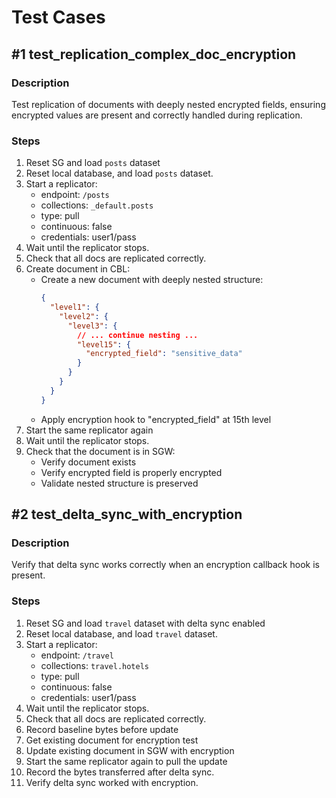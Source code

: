 # Test Cases

## #1 test_replication_complex_doc_encryption

### Description
Test replication of documents with deeply nested encrypted fields, ensuring encrypted values are present and correctly handled during replication.

### Steps
1. Reset SG and load `posts` dataset
2. Reset local database, and load `posts` dataset.
3. Start a replicator:
   * endpoint: `/posts`
   * collections: `_default.posts`
   * type: pull
   * continuous: false
   * credentials: user1/pass
4. Wait until the replicator stops.
5. Check that all docs are replicated correctly.
6. Create document in CBL:
   * Create a new document with deeply nested structure:
     ```json
     {
       "level1": {
         "level2": {
           "level3": {
             // ... continue nesting ...
             "level15": {
               "encrypted_field": "sensitive_data"
             }
           }
         }
       }
     }
     ```
   * Apply encryption hook to "encrypted_field" at 15th level
7. Start the same replicator again
8. Wait until the replicator stops.
9. Check that the document is in SGW:
    * Verify document exists
    * Verify encrypted field is properly encrypted
    * Validate nested structure is preserved

## #2 test_delta_sync_with_encryption

### Description
Verify that delta sync works correctly when an encryption callback hook is present.

### Steps
1. Reset SG and load `travel` dataset with delta sync enabled
2. Reset local database, and load `travel` dataset.
3. Start a replicator:
    * endpoint: `/travel`
    * collections: `travel.hotels`
    * type: pull
    * continuous: false
    * credentials: user1/pass
4. Wait until the replicator stops.
5. Check that all docs are replicated correctly.
6. Record baseline bytes before update
7. Get existing document for encryption test
8. Update existing document in SGW with encryption
9. Start the same replicator again to pull the update
10. Record the bytes transferred after delta sync.
11. Verify delta sync worked with encryption.

